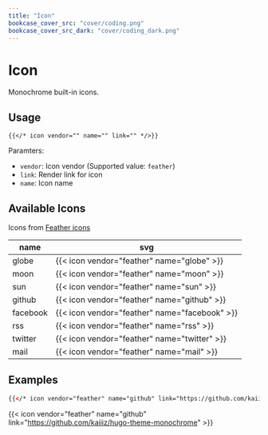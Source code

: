 ```yaml
---
title: "Icon"
bookcase_cover_src: "cover/coding.png"
bookcase_cover_src_dark: "cover/coding_dark.png"
---
```


# Icon

Monochrome built-in icons.

## Usage

```
{{</* icon vendor="" name="" link="" */>}}
```

Paramters:

- `vendor`: Icon vendor (Supported value: `feather`)
- `link`: Render link for icon
- `name`: Icon name

## Available Icons

Icons from [Feather icons](https://feathericons.com/)

| name     | svg                                  |
| -------- | ------------------------------------ |
| globe    | {{< icon vendor="feather" name="globe" >}}    |
| moon     | {{< icon vendor="feather" name="moon" >}}     |
| sun      | {{< icon vendor="feather" name="sun" >}}      |
| github   | {{< icon vendor="feather" name="github" >}}   |
| facebook | {{< icon vendor="feather" name="facebook" >}} |
| rss      | {{< icon vendor="feather" name="rss" >}}      |
| twitter  | {{< icon vendor="feather" name="twitter" >}}  |
| mail     | {{< icon vendor="feather" name="mail" >}}     |

## Examples

```html
{{</* icon vendor="feather" name="github" link="https://github.com/kaiiiz/hugo-theme-monochrome" */>}}
```

{{< icon vendor="feather" name="github" link="https://github.com/kaiiiz/hugo-theme-monochrome" >}}
